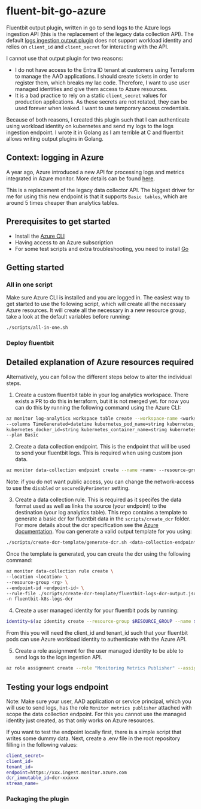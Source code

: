 # fluent-bit-go-azure
Fluentbit output plugin, written in go to send logs to the Azure logs ingestion API (this is the replacement of the legacy data collection API).
The default [logs ingestion output plugin](https://docs.fluentbit.io/manual/pipeline/outputs/azure_logs_ingestion) does not support workload identity and relies on `client_id` and `client_secret` for interacting with the API.

I cannot use that output plugin for two reasons:
- I do not have access to the Entra ID tenant at customers using Terraform to manage the AAD applications. 
  I should create tickets in order to register them, which breaks my Iac code. Therefore, I want to use user managed identities and give them access to Azure resources.
- It is a bad practice to rely on a static `client_secret` values for production applications. 
  As these secrets are not rotated, they can be used forever when leaked. I want to use temporary access credentials.

Because of both reasons, I created this plugin such that I can authenticate using workload identity on kubernetes and send my logs to the logs ingestion endpoint.
I wrote it in Golang as I am terrible at C and fluentbit allows writing output plugins in Golang.

## Context: logging in Azure
A year ago, Azure introduced a new API for processing logs and metrics integrated in Azure monitor.
More details can be found [here](https://learn.microsoft.com/en-us/azure/azure-monitor/logs/logs-ingestion-api-overview).

This is a replacement of the legacy data collector API.
The biggest driver for me for using this new endpoint is that it supports `Basic tables`, which are around 5 times cheaper than analytics tables.

## Prerequisites to get started

- Install the [Azure CLI](https://learn.microsoft.com/en-us/cli/azure/install-azure-cli)
- Having access to an Azure subscription
- For some test scripts and extra troubleshooting, you need to install [Go](https://go.dev/doc/install)

## Getting started

### All in one script

Make sure Azure CLI is installed and you are logged in.
The easiest way to get started to use the following script, which will create all the necessary Azure resources.
It will create all the necessary in a new resource group, take a look at the default variables before running:
```bash
./scripts/all-in-one.sh
```

### Deploy fluentbit


## Detailed explanation of Azure resources required
Alternatively, you can follow the different steps below to alter the individual steps.

1. Create a custom fluentbit table in your log analytics workspace. 
   There exists a PR to do this in terraform, but it is not merged yet. for now you can do this by running the following command using the Azure CLI:

```bash
az monitor log-analytics workspace table create --workspace-name <workspace-name> --resource-group <resource-group> --name <table-name>_CL \
--columns TimeGenerated=datetime kubernetes_pod_name=string kubernetes_pod_id=string kubernetes_namespace_name=string kubernetes_host=string \
kubernetes_docker_id=string kubernetes_container_name=string kubernetes_container_image=string kubernetes_container_hash=string log=string stream=string \
--plan Basic
```

2. Create a data collection endpoint. This is the endpoint that will be used to send your fluentbit logs. This is required when using custom json data.

```bash
az monitor data-collection endpoint create --name <name> --resource-group <rg> --public-network-access Enabled --location <location>
```

Note: if you do not want public access, you can change the network-access to use the `disabled` or `securedByPerimeter` setting.

3. Create a data collection rule. This is required as it specifes the data format used as well as links the source (your endpoint) to the destination (your log analytics table).
   This repo contains a template to generate a basic dcr for fluentbit data in the `scripts/create_dcr` folder.
   For more details about the dcr specification see the [Azure documentation](https://learn.microsoft.com/en-us/azure/azure-monitor/essentials/data-collection-rule-create-edit?tabs=cli).
   You can generate a valid output template for you using:

```bash
./scripts/create-dcr-template/generate-dcr.sh <data-collection-endpoint-id> <workspace-resource-id> <logs-table-name>
```

Once the template is generated, you can create the dcr using the following command:
```bash
az monitor data-collection rule create \
--location <location> \
--resource-group <rg> \
--endpoint-id <endpoint-id> \
--rule-file ./scripts/create-dcr-template/fluentbit-logs-dcr-output.json \
-n fluentbit-k8s-logs-dcr
```

4. Create a user managed identity for your fluentbit pods by running:
```bash
identity=$(az identity create --resource-group $RESOURCE_GROUP --name $IDENITY_NAME --location $LOCATION)
```

From this you will need the client_id and tenant_id such that your fluentbit pods can use Azure workload identity to authenticate with the Azure API.

5. Create a role assignment for the user managed identity to be able to send logs to the logs ingestion API.
```bash
az role assignment create --role "Monitoring Metrics Publisher" --assignee-principal-type ServicePrincipal --assignee $IDENITY_NAME --scope $data_collection_endpoint_id
```

## Testing your logs endpoint

Note: Make sure your user, AAD application or service principal, which you will use to send logs, has the role `Monitor metrics publisher` attached with scope the data collection endpoint.
For this you cannot use the managed identity just created, as that only works on Azure resources.

If you want to test the endpoint locally first, there is a simple script that writes some dummy data.
Next, create a .env file in the root repository filling in the following values:
```bash
client_secret=
client_id=
tenant_id=
endpoint=https://xxx.ingest.monitor.azure.com
dcr_immutable_id=dcr-xxxxxx
stream_name=
```

### Packaging the plugin

